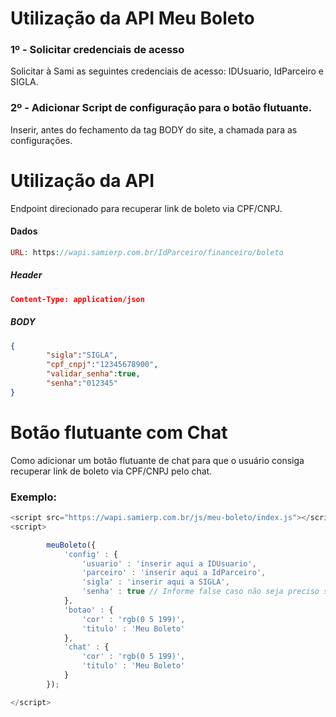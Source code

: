 # Utilização da API Meu Boleto

### **1º - Solicitar credenciais de acesso**

Solicitar à Sami as seguintes credenciais de acesso: IDUsuario, IdParceiro e SIGLA.


### **2º - Adicionar Script de configuração para o botão flutuante.**

Inserir, antes do fechamento da tag BODY do site, a chamada para as configurações.


# Utilização da API
Endpoint direcionado para recuperar link de boleto via CPF/CNPJ. 


#### **Dados**
```php
URL: https://wapi.samierp.com.br/IdParceiro/financeiro/boleto
```

##### **Header**
```json
Content-Type: application/json
```

##### **BODY**
```json
{ 
        "sigla":"SIGLA",
        "cpf_cnpj":"12345678900",
        "validar_senha":true,
        "senha":"012345"
}
```


# Botão flutuante com Chat

Como adicionar um botão flutuante de chat para que o usuário consiga recuperar link de boleto via CPF/CNPJ pelo chat.

### Exemplo:

```js
<script src="https://wapi.samierp.com.br/js/meu-boleto/index.js"></script>
<script>

        meuBoleto({
            'config' : {
                'usuario' : 'inserir aqui a IDUsuario',
                'parceiro' : 'inserir aqui a IdParceiro',
                'sigla' : 'inserir aqui a SIGLA',
                'senha' : true // Informe false caso não seja preciso solicitar senha ao usuário
            },
            'botao' : {
                'cor' : 'rgb(0 5 199)', 
                'titulo' : 'Meu Boleto'
            },
            'chat' : {
                'cor' : 'rgb(0 5 199)',
                'titulo' : 'Meu Boleto'
            }
        });

</script>
```



